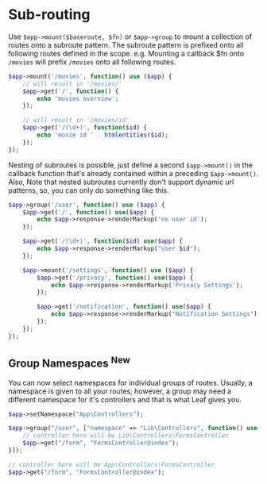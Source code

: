 # Sub-routing
<!-- markdownlint-disable no-inline-html -->

Use `$app->mount($baseroute, $fn)` or `$app->group` to mount a collection of routes onto a subroute pattern. The subroute pattern is prefixed onto all following routes defined in the scope. e.g. Mounting a callback $fn onto `/movies` will prefix `/movies` onto all following routes.

```php
$app->mount('/movies', function() use ($app) {
    // will result in '/movies/'
    $app->get('/', function() {
        echo 'movies overview';
    });

    // will result in '/movies/id'
    $app->get('/(\d+)', function($id) {
        echo 'movie id ' . htmlentities($id);
    });
});
```

Nesting of subroutes is possible, just define a second `$app->mount()` in the callback function that's already contained within a preceding `$app->mount()`. Also, Note that nested subroutes currently don't support dynamic url patterns, so, you can only do something like this.

```php
$app->group('/user', function() use ($app) {
    $app->get('/', function() use($app) {
        echo $app->response->renderMarkup('no user id');
    });

    $app->get('/(\d+)', function($id) use($app) {
        echo $app->response->renderMarkup("user $id");
    });

    $app->mount('/settings', function() use ($app) {
        $app->get('/privacy', function() use($app) {
            echo $app->response->renderMarkup('Privacy Settings');
        });

        $app->get('/notification', function() use($app) {
            echo $app->response->renderMarkup("Notification Settings");
        });
    });
});
```

## Group Namespaces <sup class="new-tag-1">New</sup>

You can now select namespaces for individual groups of routes. Usually, a namespace is given to all your routes, however, a group may need a different namespace for it's controllers and that is what Leaf gives you.

```php
$app->setNamespace("App\Controllers");

$app->group("/user", ["namespace" => "Lib\Controllers", function() use($app) {
    // controller here will be Lib\Controllers\FormsController
    $app->get("/form", "FormsController@index");
}]);

// controller here will be App\Controllers\FormsController
$app->get("/form", "FormsController@index");
```
